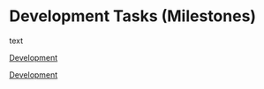 # Development Tasks (Milestones)

text

[Development](https://github.com/BeehiveNGO/Teams/blob/master/Development_Tasks.md)

[Development](https://github.com/BeehiveNGO/Teams/blob/master/Development_Tasks.md)
